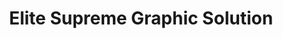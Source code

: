 ---
title: "Elite Supreme Graphic Solution"
url: /pag-asa/elite-supreme-graphic-solution/
shop: Kopieren
---